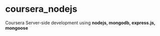 # coursera_nodejs
Coursera Server-side development using <b>nodejs, mongodb, express.js, mongoose</b>
